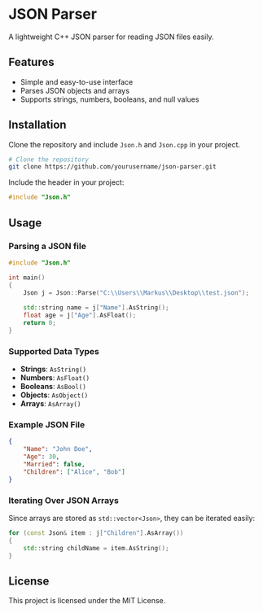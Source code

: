 # JSON Parser

A lightweight C++ JSON parser for reading JSON files easily.

## Features

- Simple and easy-to-use interface
- Parses JSON objects and arrays
- Supports strings, numbers, booleans, and null values

## Installation

Clone the repository and include `Json.h` and `Json.cpp` in your project.

```sh
# Clone the repository
git clone https://github.com/yourusername/json-parser.git
```

Include the header in your project:

```cpp
#include "Json.h"
```

## Usage

### Parsing a JSON file

```cpp
#include "Json.h"

int main()
{
    Json j = Json::Parse("C:\\Users\\Markus\\Desktop\\test.json");
    
    std::string name = j["Name"].AsString();
    float age = j["Age"].AsFloat();
    return 0;
}
```

### Supported Data Types

- **Strings**: `AsString()`
- **Numbers**: `AsFloat()`
- **Booleans**: `AsBool()`
- **Objects**: `AsObject()`
- **Arrays**: `AsArray()`

### Example JSON File

```json
{
    "Name": "John Doe",
    "Age": 30,
    "Married": false,
    "Children": ["Alice", "Bob"]
}
```


### Iterating Over JSON Arrays
Since arrays are stored as `std::vector<Json>`, they can be iterated easily:

```cpp
for (const Json& item : j["Children"].AsArray())
{
    std::string childName = item.AsString();
}
```

## License

This project is licensed under the MIT License.

